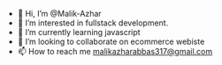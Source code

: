 - 👋 Hi, I’m @Malik-Azhar
- 👀 I’m interested in fullstack development.
- 🌱 I’m currently learning javascript
- 💞️ I’m looking to collaborate on ecommerce webiste
- 📫 How to reach me malikazharabbas317@gmail.com

<!---
Malik-Azhar/Malik-Azhar is a ✨ special ✨ repository because its `README.md` (this file) appears on your GitHub profile.
You can click the Preview link to take a look at your changes.
--->
